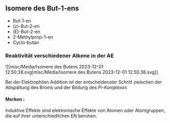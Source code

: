 ## Isomere des But-1-ens
- But-1-en 
- (z)-But-2-en 
- (E)-But–2-en 
- 2-Methylprop-1-en
- Cyclo-butan 



### Reaktivität verschiedener Alkene in der AE

![[misc/Media/Isomere des Butens 2023-12-01 12.50.38.svg|misc/Media/Isomere des Butens 2023-12-01 12.50.38.svg]]

Bei der Elektrophilen Addition ist der entscheidenster Schritt zwischen der Abspaltung des Broms und der Bildung des *Pi-Komplexes*

#### Merken :
Induktive Effekte sind elektronische Effekte von Atomen oder Atomgruppen, die auf ihrer unterschiedlichen EN beruhen. 



